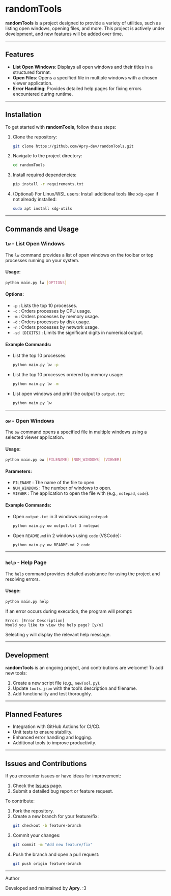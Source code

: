 
# randomTools

**randomTools** is a project designed to provide a variety of utilities, such as listing open windows, opening files, and more. This project is actively under development, and new features will be added over time.

---

## Features

- **List Open Windows**: Displays all open windows and their titles in a structured format.
- **Open Files**: Opens a specified file in multiple windows with a chosen viewer application.
- **Error Handling**: Provides detailed help pages for fixing errors encountered during runtime.

---

## Installation

To get started with **randomTools**, follow these steps:

1. Clone the repository:
   ```bash
   git clone https://github.com/Apry-dev/randomTools.git
   ```

2. Navigate to the project directory:
   ```bash
   cd randomTools
   ```

3. Install required dependencies:
   ```bash
   pip install -r requirements.txt
   ```

4. (Optional) For Linux/WSL users: Install additional tools like `xdg-open` if not already installed:
   ```bash
   sudo apt install xdg-utils
   ```

---

## Commands and Usage

### `lw` - List Open Windows

The `lw` command provides a list of open windows on the toolbar or top processes running on your system. 

#### Usage:
```bash
python main.py lw [OPTIONS]
```

#### Options:
- `-p` : Lists the top 10 processes.
- `-c` : Orders processes by CPU usage.
- `-m` : Orders processes by memory usage.
- `-d` : Orders processes by disk usage.
- `-n` : Orders processes by network usage.
- `-sd [DIGITS]` : Limits the significant digits in numerical output.

#### Example Commands:
- List the top 10 processes:
  ```bash
  python main.py lw -p
  ```
- List the top 10 processes ordered by memory usage:
  ```bash
  python main.py lw -m
  ```
- List open windows and print the output to `output.txt`:
  ```bash
  python main.py lw
  ```

---

### `ow` - Open Windows

The `ow` command opens a specified file in multiple windows using a selected viewer application.

#### Usage:
```bash
python main.py ow [FILENAME] [NUM_WINDOWS] [VIEWER]
```

#### Parameters:
- `FILENAME` : The name of the file to open.
- `NUM_WINDOWS` : The number of windows to open.
- `VIEWER` : The application to open the file with (e.g., `notepad`, `code`).

#### Example Commands:
- Open `output.txt` in 3 windows using `notepad`:
  ```bash
  python main.py ow output.txt 3 notepad
  ```
- Open `README.md` in 2 windows using `code` (VSCode):
  ```bash
  python main.py ow README.md 2 code
  ```

---

### `help` - Help Page

The `help` command provides detailed assistance for using the project and resolving errors.

#### Usage:
```bash
python main.py help
```

If an error occurs during execution, the program will prompt:
```plaintext
Error: [Error Description]
Would you like to view the help page? [y/n]
```

Selecting `y` will display the relevant help message.

---

## Development

**randomTools** is an ongoing project, and contributions are welcome! To add new tools:
1. Create a new script file (e.g., `newTool.py`).
2. Update `tools.json` with the tool’s description and filename.
3. Add functionality and test thoroughly.

---

## Planned Features

- Integration with GitHub Actions for CI/CD.
- Unit tests to ensure stability.
- Enhanced error handling and logging.
- Additional tools to improve productivity.

---

## Issues and Contributions

If you encounter issues or have ideas for improvement:
1. Check the [Issues](https://github.com/Apry-dev/randomTools/issues) page.
2. Submit a detailed bug report or feature request.

To contribute:
1. Fork the repository.
2. Create a new branch for your feature/fix:
   ```bash
   git checkout -b feature-branch
   ```
3. Commit your changes:
   ```bash
   git commit -m "Add new feature/fix"
   ```
4. Push the branch and open a pull request:
   ```bash
   git push origin feature-branch
   ```
---
 Author

Developed and maintained by **Apry**. :3

